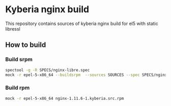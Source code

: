 # Kyberia nginx build
This repository contains sources of kyberia nginx build for el5 with static libressl

## How to build
### Build srpm 
```bash
spectool -g -R SPECS/nginx-libre.spec
mock -r epel-5-x86_64 --buildsrpm  --sources SOURCES --spec SPECS/nginx-libre.spec
```

### Build rpm
```bash
mock -r epel-5-x86_64 nginx-1.11.6-1.kyberia.src.rpm
```